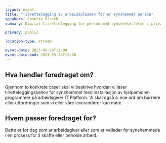 ```yaml
---
layout: event
title: "Tilrettelegging av arbeidsplassen for en synshemmet person"
speakers: Josette Sirech
summary: Digital tilrettelegging for person med synsnedsettelse i privat eller offentlig sektor

privacy: public

location-type: stream

event-date: 2023-05-24T12:00
event-date-end: 2023-05-24T12:30
---
```

## Hva handler foredraget om?
Gjennom to konkrete caser skal vi beskrive hvordan vi løser tilretteleggingsbehov for synshemmet med installasjon av hjelpemidler-programmer på arbeidsgiver IT Platform.
Vi skal også si noe ord om barriere eller  utfordringer som vi eller våre leverandører kan møte.

## Hvem passer foredraget for?
Dette er for deg som er arbeidsgiver eller som er veileder for synshemmede i en prosess for å skaffe eller beholde arbeid.
